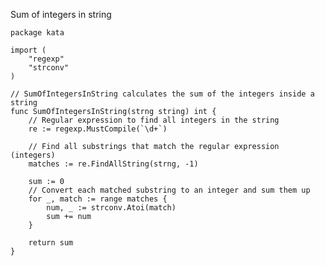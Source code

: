 Sum of integers in string

    package kata
    
    import (
    	"regexp"
    	"strconv"
    )
    
    // SumOfIntegersInString calculates the sum of the integers inside a string
    func SumOfIntegersInString(strng string) int {
    	// Regular expression to find all integers in the string
    	re := regexp.MustCompile(`\d+`)
    
    	// Find all substrings that match the regular expression (integers)
    	matches := re.FindAllString(strng, -1)
    
    	sum := 0
    	// Convert each matched substring to an integer and sum them up
    	for _, match := range matches {
    		num, _ := strconv.Atoi(match)
    		sum += num
    	}
    
    	return sum
    }
